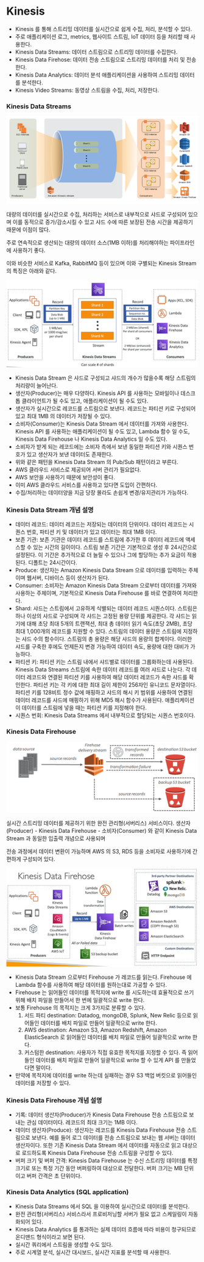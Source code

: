 # Kinesis

- Kinesis 를 통해 스트리밍 데이터를 실시간으로 쉽게 수집, 처리, 분석할 수 있다.
- 주로 애플리케이션 로그, metrics, 웹사이트 스트림, IoT 데이터 등을 처리할 때 사용한다.
- Kinesis Data Streams: 데이터 스트림으로 스트리밍 데이터를 수집한다.
- Kinesis Data Firehose: 데이터 전송 스트림으로 스트리밍 데이터를 처리 및 전송한다.
- Kinesis Data Analytics: 데이터 분석 애플리케이션을 사용하여 스트리밍 데이터를 분석한다.
- Kinesis Video Streams: 동영상 스트림을 수집, 처리, 저장한다.

### Kinesis Data Streams

![](images/14.png)

대량의 데이터를 실시간으로 수집, 처리하는 서비스로 내부적으로 샤드로 구성되어 있으며 이를 동적으로 증가/감소시킬 수 있고 샤드 수에 따른 보장된 전송 시간을 제공하기 때문에 이점이 많다. 

주로 연속적으로 생산되는 대량의 데이터 소스(1MB 이하)를 처리해야하는 파이프라인에 사용하기 좋다.

이와 비슷한 서비스로 Kafka, RabbitMQ 등이 있으며 이와 구별되는 Kinesis Stream 의 특징은 아래와 같다.

![](images/16.png)

- Kinesis Data Stream 은 샤드로 구성되고 샤드의 개수가 많을수록 해당 스트림의 처리량이 늘어난다.
- 생산자(Producer)는 매우 다양하다. Kinesis API 를 사용하는 모바일이나 데스크톱 클라이언트가 될 수도 있고, 애플리케이션이 될 수도 있다.  
- 생산자가 실시간으로 레코드를 스트림으로 보낸다. 레코드는 파티션 키로 구성되어 있고 최대 1MB 의 데이터가 저장될 수 있다.
- 소비자(Consumer)는 Kinesis Data Stream 에서 데이터를 가져와 사용한다. Kinesis API 를 사용하는 애플리케이션이 될 수도 있고, Lambda 함수 일 수도, Kinesis Data Firehouse 나 Kinesis Data Analytics 일 수도 있다.
- 소비자가 받게 되는 레코드에는 소비자 측에서 보낸 동일한 파티션 키와 시퀀스 번호가 있고 생산자가 보낸 데이터도 존재한다.
- 위와 같은 패턴을 Kinesis Data Stream 의 Pub/Sub 패턴이라고 부른다.
- AWS 클라우드 서비스로 제공되어 서버 관리가 필요없다.
- AWS 보안을 사용하기 때문에 보안성이 좋다.
- 이미 AWS 클라우드 서비스를 사용하고 있다면 도입이 간편하다.
- 수집/처리하는 데이터양을 지금 당장 몰라도 손쉽게 변경/유지관리가 가능하다.

### Kinesis Data Stream 개념 설명

- 데이터 레코드: 데이터 레코드는 저장되는 데이터의 단위이다. 데이터 레코드는 시퀀스 번호, 파티션 키 및 데이터가 있고 데이터는 최대 1MB 이다.
- 보존 기관: 보존 기관은 데이터 레코드를 스트림에 추가한 후 데이터 레코드에 액세스할 수 있는 시간의 길이이다. 스트림 보존 기간은 기본적으로 생성 후 24시간으로 설정된다. 이 기간은 추가적으로 더 늘릴 수 있으나 그에 할당하는 추가 요금이 적용된다. 디폴트는 24시간이다.
- Produce: 생산자는 Amazon Kinesis Data Stream 으로 데이터를 입력하는 주체이며 웹서버, 디바이스 등이 생산자가 된다.
- Consumer: 소비자는 Amazon Kinesis Data Stream 으로부터 데이터를 가져와 사용하는 주체이며, 기본적으로 Kinesis Data Firehouse 를 바로 연결하여 처리한다.
- Shard: 샤드는 스트림에서 고유하게 식별되는 데이터 레코드 시퀀스이다. 스트림은 하나 이상의 샤드로 구성되며 각 샤드는 고정된 용량 단위를 제공한다. 각 샤드는 읽기에 대해 초당 최대 5개의 트랜잭션, 최대 총 데이터 읽기 속도(초당 2MB), 초당 최대 1,000개의 레코드를 지원할 수 있다. 스트림의 데이터 용량은 스트림에 지정하는 샤드 수의 함수이다. 스트림의 총 용량은 해당 샤드의 용량의 합계이다. 이러한 샤드를 구축한 후에도 언제든지 변경 가능하여 데이터 속도, 용량에 대한 대비가 가능하다.
- 파티션 키: 파티션 키는 스트림 내에서 샤드별로 데이터를 그룹화하는데 사용된다. Kinesis Data Streams 스트림에 속한 데이터 레코드를 여러 샤드로 나눈다. 각 데이터 레코드와 연결된 파티션 키를 사용하여 해당 데이터 레코드가 속한 샤드를 확인한다. 파티션 키는 각 키에 대한 최대 길이 제한이 256자인 유니코드 문자열이다. 파티션 키를 128비트 정수 값에 매핑하고 샤드의 해시 키 범위를 사용하여 연결된 데이터 레코드를 샤드에 매핑하기 위해 MD5 해시 함수가 사용된다. 애플리케이션이 데이터를 스트림에 넣을 때는 파티션 키를 지정해야 한다.
- 시퀀스 번회: Kinesis Data Streams 에서 내부적으로 할당되는 시퀀스 번호이다.

### Kinesis Data Firehouse

![](images/15.png)

실시간 스트리밍 데이터를 제공하기 위한 완전 관리형(서버리스) 서비스이다. 생산자(Producer) - Kinesis Data Firehouse - 소비자(Consumer) 와 같이 Kinesis Data Stream 과 동일한 입출력 개념으로 사용되며 

전송 과정에서 데이터 변환이 가능하며 AWS 의 S3, RDS 등을 소비자로 사용하기에 간편하게 구성되어 있다.

![](images/17.png)

- Kinesis Data Stream 으로부터 Firehouse 가 레코드를 읽는다. Firehouse 에 Lambda 함수를 사용하여 해당 데이터를 원하는대로 가공할 수 있다.
- Firehouse 는 읽어들인 데이터를 목적지에 write 를 시도하는데 효율적으로 쓰기 위해 배치 파일을 만들어서 한 번에 일괄적으로 write 한다.
- 보통 Firehouse 의 목적지는 크게 3가지로 분류할 수 있다.
  1. 서드 파티 destination: Datadog, mongoDB, Splunk, New Relic 등으로 읽어들인 데이터를 배치 파일로 만들어 일괄적으로 write 한다.
  2. AWS destination: Amazon S3, Amazon Redshift, Amazon ElasticSearch 로 읽어들인 데이터를 배치 파일로 만들어 일괄적으로 write 한다.
  3. 커스텀한 destination: 사용자가 직접 유효한 목적지를 지정할 수 있다. 즉 읽어들인 데이터를 배치 파일로 만들어 일괄적으로 write 할 수 있게 API 를 만들었다면 말이다.
- 만약에 목적지에 데이터를 write 하는데 실패하는 경우 S3 백업 버킷으로 읽어들인 데이터를 저장할 수 있다.

### Kinesis Data Firehouse 개념 설명

- 기록: 데이터 생산자(Producer)가 Kinesis Data Firehouse 전송 스트림으로 보내는 관심 데이터이다. 레코드의 최대 크기는 1MB 이다.
- 데이터 생산자(Produce): 생산자는 레코드를 Kinesis Data Firehouse 전송 스트림으로 보낸다. 예를 들어 로그 데이터를 전송 스트림으로 보내는 웹 서버는 데이터 생산자이다. 또한 기존 Kinesis Data Stream 에서 데이터를 자동으로 읽고 대상으로 로드하도록 Kinesis Data Firehouse 전송 스트림을 구성할 수 있다.
- 버퍼 크기 및 버퍼 간격: Kinesis Data Firehouse 는 수신 스트리밍 데이터를 특정 크기로 또는 특정 기간 동안 버퍼링하여 대상으로 전달한다. 버퍼 크기는 MB 단위이고 버퍼 간격은 초 단위이다.

### Kinesis Data Analytics (SQL application)

- Kinesis Data Streams 에서 SQL 을 이용하여 실시간으로 데이터를 분석한다.
- 완전 관리형(서버리스) 서비스라서 프로비저닝할 서버가 필요 없고 스케일링이 자동화되어 있다.
- Kinesis Data Analytics 를 통과하는 실제 데이터 흐름에 따라 비용이 청구되므로 온디맨드 형식이라고 보면 된다.
- 실시간 쿼리에서 스트림을 생성할 수도 있다.
- 주로 시계열 분석, 실시간 대시보드, 실시간 지표를 분석할 때 사용한다.